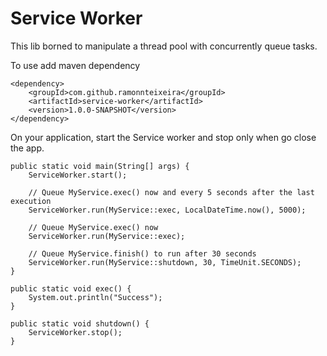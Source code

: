 # Service Worker

This lib borned to manipulate a thread pool with concurrently queue tasks.

To use add maven dependency

```
<dependency>
    <groupId>com.github.ramonnteixeira</groupId>
    <artifactId>service-worker</artifactId>
    <version>1.0.0-SNAPSHOT</version>
</dependency>
```

On your application, start the Service worker and stop only when go close the app.


```
public static void main(String[] args) {
    ServiceWorker.start();

    // Queue MyService.exec() now and every 5 seconds after the last execution
    ServiceWorker.run(MyService::exec, LocalDateTime.now(), 5000);

    // Queue MyService.exec() now
    ServiceWorker.run(MyService::exec);

    // Queue MyService.finish() to run after 30 seconds
    ServiceWorker.run(MyService::shutdown, 30, TimeUnit.SECONDS);
}

public static void exec() {
    System.out.println("Success");
}

public static void shutdown() {
    ServiceWorker.stop();    
}
```

